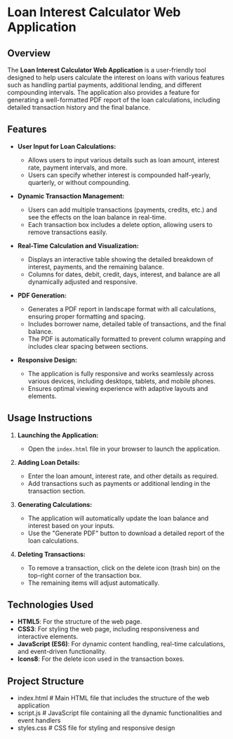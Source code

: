 # Loan Interest Calculator Web Application

## Overview

The **Loan Interest Calculator Web Application** is a user-friendly tool designed to help users calculate the interest on loans with various features such as handling partial payments, additional lending, and different compounding intervals. The application also provides a feature for generating a well-formatted PDF report of the loan calculations, including detailed transaction history and the final balance.

## Features

- **User Input for Loan Calculations:**
  - Allows users to input various details such as loan amount, interest rate, payment intervals, and more.
  - Users can specify whether interest is compounded half-yearly, quarterly, or without compounding.

- **Dynamic Transaction Management:**
  - Users can add multiple transactions (payments, credits, etc.) and see the effects on the loan balance in real-time.
  - Each transaction box includes a delete option, allowing users to remove transactions easily.

- **Real-Time Calculation and Visualization:**
  - Displays an interactive table showing the detailed breakdown of interest, payments, and the remaining balance.
  - Columns for dates, debit, credit, days, interest, and balance are all dynamically adjusted and responsive.

- **PDF Generation:**
  - Generates a PDF report in landscape format with all calculations, ensuring proper formatting and spacing.
  - Includes borrower name, detailed table of transactions, and the final balance.
  - The PDF is automatically formatted to prevent column wrapping and includes clear spacing between sections.

- **Responsive Design:**
  - The application is fully responsive and works seamlessly across various devices, including desktops, tablets, and mobile phones.
  - Ensures optimal viewing experience with adaptive layouts and elements.

## Usage Instructions

1. **Launching the Application:**
   - Open the `index.html` file in your browser to launch the application.
   
2. **Adding Loan Details:**
   - Enter the loan amount, interest rate, and other details as required.
   - Add transactions such as payments or additional lending in the transaction section.
   
3. **Generating Calculations:**
   - The application will automatically update the loan balance and interest based on your inputs.
   - Use the "Generate PDF" button to download a detailed report of the loan calculations.

4. **Deleting Transactions:**
   - To remove a transaction, click on the delete icon (trash bin) on the top-right corner of the transaction box.
   - The remaining items will adjust automatically.

## Technologies Used

- **HTML5**: For the structure of the web page.
- **CSS3**: For styling the web page, including responsiveness and interactive elements.
- **JavaScript (ES6)**: For dynamic content handling, real-time calculations, and event-driven functionality.
- **Icons8**: For the delete icon used in the transaction boxes.

## Project Structure

- index.html      # Main HTML file that includes the structure of the web application
- script.js       # JavaScript file containing all the dynamic functionalities and event handlers
- styles.css      # CSS file for styling and responsive design
